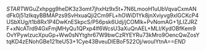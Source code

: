 $START$WGuZxhpgg9heDK3z3omt7jhxHz9x5t+7N6LmooH1uUbVqvaCxmANdFk0j51zIkqyBBMAPzs9SvHxuaQji2Cm9FL+hOWiD1Yk8jnXviyvg9xlGCKcP4USbXUg/t1b8Rx1P4DwKnESkpcS/P56psk6Udj/jCOMlk+PvNomAG+1jLIZJRZF+xNcATrd94GxFmjMHyQu1QPxp4lf6WcsU3aXuQnAEL+MLI/KydOBfKem9OvYPywlzucXpuGp+Ww0sNYtghr67W9bwCzRYEYRu73kMro9OencQwZosYtqKD4zENohGBe121teU53+1Cye43BveuDIEBoF522Oj/wouIYtnA==$END$